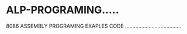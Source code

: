 #          ALP-PROGRAMING.....
8086 ASSEMBLY PROGRAMING EXAPLES CODE
......................................
